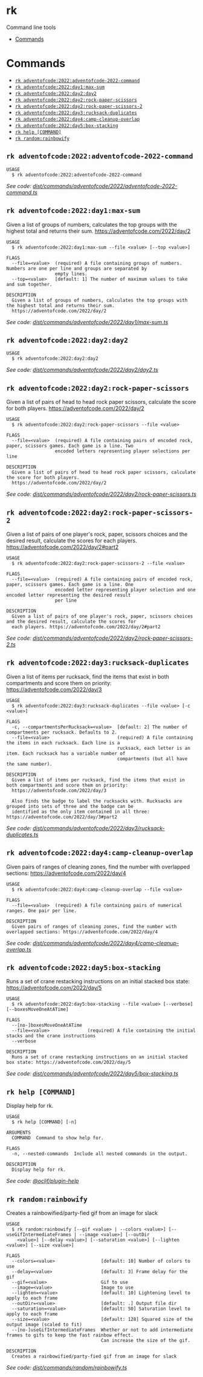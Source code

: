 rk
=================

Command line tools

<!-- toc -->
* [Commands](#commands)
<!-- tocstop -->
# Commands
<!-- commands -->
* [`rk adventofcode:2022:adventofcode-2022-command`](#rk-adventofcode2022adventofcode-2022-command)
* [`rk adventofcode:2022:day1:max-sum`](#rk-adventofcode2022day1max-sum)
* [`rk adventofcode:2022:day2:day2`](#rk-adventofcode2022day2day2)
* [`rk adventofcode:2022:day2:rock-paper-scissors`](#rk-adventofcode2022day2rock-paper-scissors)
* [`rk adventofcode:2022:day2:rock-paper-scissors-2`](#rk-adventofcode2022day2rock-paper-scissors-2)
* [`rk adventofcode:2022:day3:rucksack-duplicates`](#rk-adventofcode2022day3rucksack-duplicates)
* [`rk adventofcode:2022:day4:camp-cleanup-overlap`](#rk-adventofcode2022day4camp-cleanup-overlap)
* [`rk adventofcode:2022:day5:box-stacking`](#rk-adventofcode2022day5box-stacking)
* [`rk help [COMMAND]`](#rk-help-command)
* [`rk random:rainbowify`](#rk-randomrainbowify)

## `rk adventofcode:2022:adventofcode-2022-command`

```
USAGE
  $ rk adventofcode:2022:adventofcode-2022-command
```

_See code: [dist/commands/adventofcode/2022/adventofcode-2022-command.ts](https://github.com/kinigitbyday/rk/blob/v0.0.0/dist/commands/adventofcode/2022/adventofcode-2022-command.ts)_

## `rk adventofcode:2022:day1:max-sum`

Given a list of groups of numbers, calculates the top groups with the highest total and returns their sum. https://adventofcode.com/2022/day/2

```
USAGE
  $ rk adventofcode:2022:day1:max-sum --file <value> [--top <value>]

FLAGS
  --file=<value>  (required) A file containing groups of numbers. Numbers are one per line and groups are separated by
                  empty lines.
  --top=<value>   [default: 1] The number of maximum values to take and sum together.

DESCRIPTION
  Given a list of groups of numbers, calculates the top groups with the highest total and returns their sum.
  https://adventofcode.com/2022/day/2
```

_See code: [dist/commands/adventofcode/2022/day1/max-sum.ts](https://github.com/kinigitbyday/rk/blob/v0.0.0/dist/commands/adventofcode/2022/day1/max-sum.ts)_

## `rk adventofcode:2022:day2:day2`

```
USAGE
  $ rk adventofcode:2022:day2:day2
```

_See code: [dist/commands/adventofcode/2022/day2/day2.ts](https://github.com/kinigitbyday/rk/blob/v0.0.0/dist/commands/adventofcode/2022/day2/day2.ts)_

## `rk adventofcode:2022:day2:rock-paper-scissors`

Given a list of pairs of head to head rock paper scissors, calculate the score for both players. https://adventofcode.com/2022/day/2

```
USAGE
  $ rk adventofcode:2022:day2:rock-paper-scissors --file <value>

FLAGS
  --file=<value>  (required) A file containing pairs of encoded rock, paper, scissors games. Each game is a line. Two
                  encoded letters representing player selections per line

DESCRIPTION
  Given a list of pairs of head to head rock paper scissors, calculate the score for both players.
  https://adventofcode.com/2022/day/2
```

_See code: [dist/commands/adventofcode/2022/day2/rock-paper-scissors.ts](https://github.com/kinigitbyday/rk/blob/v0.0.0/dist/commands/adventofcode/2022/day2/rock-paper-scissors.ts)_

## `rk adventofcode:2022:day2:rock-paper-scissors-2`

Given a list of pairs of one player's rock, paper, scissors choices and the desired result, calculate the scores for each players. https://adventofcode.com/2022/day/2#part2

```
USAGE
  $ rk adventofcode:2022:day2:rock-paper-scissors-2 --file <value>

FLAGS
  --file=<value>  (required) A file containing pairs of encoded rock, paper, scissors games. Each game is a line. One
                  encoded letter representing player selection and one encoded letter representing the desired result
                  per line

DESCRIPTION
  Given a list of pairs of one player's rock, paper, scissors choices and the desired result, calculate the scores for
  each players. https://adventofcode.com/2022/day/2#part2
```

_See code: [dist/commands/adventofcode/2022/day2/rock-paper-scissors-2.ts](https://github.com/kinigitbyday/rk/blob/v0.0.0/dist/commands/adventofcode/2022/day2/rock-paper-scissors-2.ts)_

## `rk adventofcode:2022:day3:rucksack-duplicates`

Given a list of items per rucksack, find the items that exist in both compartments and score them on priority: https://adventofcode.com/2022/day/3

```
USAGE
  $ rk adventofcode:2022:day3:rucksack-duplicates --file <value> [-c <value>]

FLAGS
  -c, --compartmentsPerRucksack=<value>  [default: 2] The number of compartments per rucksack. Defaults to 2.
  --file=<value>                         (required) A file containing the items in each rucksack. Each line is a
                                         rucksack, each letter is an item. Each rucksack has a variable number of
                                         compartments (but all have the same number).

DESCRIPTION
  Given a list of items per rucksack, find the items that exist in both compartments and score them on priority:
  https://adventofcode.com/2022/day/3

  Also finds the badge to label the rucksacks with. Rucksacks are grouped into sets of three and the badge can be
  identified as the only item contained in all three: https://adventofcode.com/2022/day/3#part2
```

_See code: [dist/commands/adventofcode/2022/day3/rucksack-duplicates.ts](https://github.com/kinigitbyday/rk/blob/v0.0.0/dist/commands/adventofcode/2022/day3/rucksack-duplicates.ts)_

## `rk adventofcode:2022:day4:camp-cleanup-overlap`

Given pairs of ranges of cleaning zones, find the number with overlapped sections: https://adventofcode.com/2022/day/4

```
USAGE
  $ rk adventofcode:2022:day4:camp-cleanup-overlap --file <value>

FLAGS
  --file=<value>  (required) A file containing pairs of numerical ranges. One pair per line.

DESCRIPTION
  Given pairs of ranges of cleaning zones, find the number with overlapped sections: https://adventofcode.com/2022/day/4
```

_See code: [dist/commands/adventofcode/2022/day4/camp-cleanup-overlap.ts](https://github.com/kinigitbyday/rk/blob/v0.0.0/dist/commands/adventofcode/2022/day4/camp-cleanup-overlap.ts)_

## `rk adventofcode:2022:day5:box-stacking`

Runs a set of crane restacking instructions on an initial stacked box state: https://adventofcode.com/2022/day/5

```
USAGE
  $ rk adventofcode:2022:day5:box-stacking --file <value> [--verbose] [--boxesMoveOneAtATime]

FLAGS
  --[no-]boxesMoveOneAtATime
  --file=<value>              (required) A file containing the initial stacks and the crane instructions
  --verbose

DESCRIPTION
  Runs a set of crane restacking instructions on an initial stacked box state: https://adventofcode.com/2022/day/5
```

_See code: [dist/commands/adventofcode/2022/day5/box-stacking.ts](https://github.com/kinigitbyday/rk/blob/v0.0.0/dist/commands/adventofcode/2022/day5/box-stacking.ts)_

## `rk help [COMMAND]`

Display help for rk.

```
USAGE
  $ rk help [COMMAND] [-n]

ARGUMENTS
  COMMAND  Command to show help for.

FLAGS
  -n, --nested-commands  Include all nested commands in the output.

DESCRIPTION
  Display help for rk.
```

_See code: [@oclif/plugin-help](https://github.com/oclif/plugin-help/blob/v5.1.10/src/commands/help.ts)_

## `rk random:rainbowify`

Creates a rainbowified/party-fied gif from an image for slack

```
USAGE
  $ rk random:rainbowify [--gif <value> | --colors <value>] [--useGifIntermediateFrames | --image <value>] [--outDir
    <value>] [--delay <value>] [--saturation <value>] [--lighten <value>] [--size <value>]

FLAGS
  --colors=<value>                 [default: 10] Number of colors to use
  --delay=<value>                  [default: 3] Frame delay for the gif
  --gif=<value>                    Gif to use
  --image=<value>                  Image to use
  --lighten=<value>                [default: 10] Lightening level to apply to each frame
  --outDir=<value>                 [default: .] Output file dir
  --saturation=<value>             [default: 50] Saturation level to apply to each frame
  --size=<value>                   [default: 128] Squared size of the output image (scaled to fit)
  --[no-]useGifIntermediateFrames  Whether or not to add intermediate frames to gifs to keep the fast rainbow effect.
                                   Can increase the size of the gif.

DESCRIPTION
  Creates a rainbowified/party-fied gif from an image for slack
```

_See code: [dist/commands/random/rainbowify.ts](https://github.com/kinigitbyday/rk/blob/v0.0.0/dist/commands/random/rainbowify.ts)_
<!-- commandsstop -->

